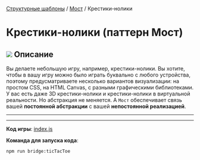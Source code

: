 [Структурные шаблоны](../../#readme) / [Мост](../#readme) / Крестики-нолики

# Крестики-нолики (паттерн Мост)


## ![](../../ui/info.svg) Описание

Вы делаете небольшую игру, например, крестики-нолики. Вы хотите, чтобы в вашу игру можно было играть буквально с любого устройства, поэтому предусматриваете несколько вариантов визуализации: на простом CSS, на HTML Canvas, с разными графическими библиотеками. У вас есть даже 3D крестики-нолики и крестики-нолики в виртуальной реальности. Но абстракция не меняется. А `Мост` обеспечивает связь вашей **постоянной абстракции** с вашей **непостоянной реализацией**.


***
***

**Код игры**: [index.js](./index.js)

**Команда для запуска кода**:

```
npm run bridge:ticTacToe
```

